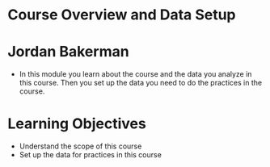 # Course Overview and Data Setup

# Jordan Bakerman
- In this module you learn about the course and the data you analyze in this course. Then you set up the data you need to do the practices in the course.


# Learning Objectives
* Understand the scope of this course
* Set up the data for practices in this course


